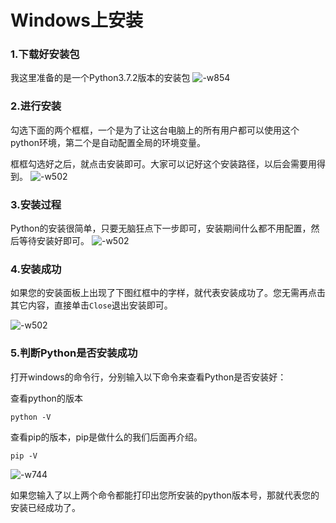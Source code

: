 # Windows上安装

### 1.下载好安装包

我这里准备的是一个Python3.7.2版本的安装包
![-w854](http://img.taycc.com/mweb/15734817770716.jpg)

### 2.进行安装

勾选下面的两个框框，一个是为了让这台电脑上的所有用户都可以使用这个python环境，第二个是自动配置全局的环境变量。

框框勾选好之后，就点击安装即可。大家可以记好这个安装路径，以后会需要用得到。
![-w502](http://img.taycc.com/mweb/15734817863243.jpg)


### 3.安装过程

Python的安装很简单，只要无脑狂点下一步即可，安装期间什么都不用配置，然后等待安装好即可。
![-w502](http://img.taycc.com/mweb/15734817962895.jpg)


### 4.安装成功

如果您的安装面板上出现了下图红框中的字样，就代表安装成功了。您无需再点击其它内容，直接单击`Close`退出安装即可。

![-w502](http://img.taycc.com/mweb/15734818059896.jpg)


### 5.判断Python是否安装成功

打开windows的命令行，分别输入以下命令来查看Python是否安装好：

查看python的版本
```
python -V
```
查看pip的版本，pip是做什么的我们后面再介绍。
```
pip -V
```
![-w744](http://img.taycc.com/mweb/15734818142557.jpg)

如果您输入了以上两个命令都能打印出您所安装的python版本号，那就代表您的安装已经成功了。

